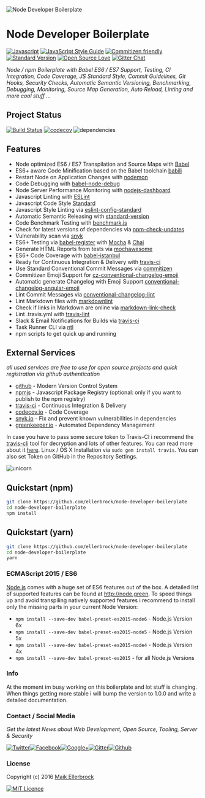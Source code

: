 ![Node Developer Boilerplate](https://github.frapsoft.com/top/babel-es7.jpg?v=101)

# Node Developer Boilerplate

[![Javascript](https://badges.frapsoft.com/javascript/code/javascript.svg?v=100)](https://github.com/ellerbrock/javascript-badges/) [![JavaScript Style Guide](https://img.shields.io/badge/code%20style-standard-brightgreen.svg)](https://github.com/ellerbrock/javascript-badges/) [![Commitizen friendly](https://img.shields.io/badge/commitizen-friendly-brightgreen.svg)](http://commitizen.github.io/cz-cli/) [![Standard Version](https://img.shields.io/badge/release-standard%20version-brightgreen.svg)](https://github.com/conventional-changelog/standard-version) [![Open Source Love](https://badges.frapsoft.com/os/v1/open-source.svg?v=102)](https://github.com/ellerbrock/open-source-badges/) [![Gitter Chat](https://badges.gitter.im/frapsoft/frapsoft.svg)](https://gitter.im/frapsoft/frapsoft/)

_Node / npm Boilerplate with Babel ES6 / ES7 Support, Testing, CI Integration, Code Coverage, JS Standard Style, Commit Guidelines, Git Hooks, Security Checks, Automatic Semantic Versioning, Benchmarking, Debugging, Monitoring, Source Map Generation, Auto Reload, Linting and more cool stuff ..._

## Project Status

[![Build Status](https://travis-ci.org/ellerbrock/node-developer-boilerplate.svg?branch=master)](https://travis-ci.org/ellerbrock/node-developer-boilerplate) [![codecov](https://codecov.io/gh/ellerbrock/node-developer-boilerplate/branch/master/graph/badge.svg)](https://codecov.io/gh/ellerbrock/node-developer-boilerplate) ![dependencies](https://david-dm.org/ellerbrock/node-developer-boilerplate.svg)

## Features

- Node optimized ES6 / ES7 Transpilation and Source Maps with [Babel](https://github.com/babel/babel)
- ES6+ aware Code Minification based on the Babel toolchain [babili](https://github.com/babel/babili)
- Restart Node on Application Changes with [nodemon](https://github.com/remy/nodemon)
- Code Debugging with [babel-node-debug](https://github.com/crabdude/babel-node-debug)
- Node Server Performance Monitoring with [nodejs-dashboard](https://github.com/FormidableLabs/nodejs-dashboard)
- Javascript Linting with [ESLint](https://github.com/eslint/eslint)
- Javascript Code Style [Standard](https://github.com/feross/standard)
- Javascript Style Linting via [eslint-config-standard](https://github.com/feross/eslint-config-standard)
- Automatic Semantic Releasing with [standard-version](https://github.com/conventional-changelog/standard-version)
- Code Benchmark Testing with [benchmark.js](https://github.com/bestiejs/benchmark.js)
- Check for latest versions of dependencies via [npm-check-updates](https://github.com/tjunnone/npm-check-updates)
- Vulnerability scan via [snyk](https://github.com/Snyk/snyk)
- ES6+ Testing via [babel-register](https://github.com/babel/babel/tree/master/packages/babel-register) with [Mocha](https://github.com/mochajs/mocha) & [Chai](https://github.com/chaijs/chai)
- Generate HTML Reports from tests via [mochawesome](https://github.com/adamgruber/mochawesome)
- ES6+ Code Coverage with [babel-istanbul](https://github.com/jmcriffey/babel-istanbul)
- Ready for Continuous Integration & Delivery with [travis-ci](https://travis-ci.org)
- Use Standard Conventional Commit Messages via [commitizen](https://github.com/commitizen/cz-cli)
- Commitizen Emoji Support for [cz-conventional-changelog-emoji](https://github.com/ellerbrock/cz-conventional-changelog-emoji)
- Automatic generate Changelog with Emoji Support [conventional-changelog-angular-emoji](https://github.com/ellerbrock/conventional-changelog-angular-emoji)
- Lint Commit Messages via [conventional-changelog-lint](https://github.com/marionebl/conventional-changelog-lint)
- Lint Markdown files with [markdownlint](https://github.com/DavidAnson/markdownlint)
- Check if links in Markdown are online via [markdown-link-check](https://github.com/tcort/markdown-link-check)
- Lint .travis.yml with [travis-lint](https://github.com/pwmckenna/node-travis-lint)
- Slack & Email Notifications for Builds via [travis-ci](https://docs.travis-ci.com/user/notifications)
- Task Runner CLI via [ntl](https://github.com/ruyadorno/ntl)
- npm scripts to get quick up and running

## External Services

*all used services are free to use for open source projects and quick registration via github authentication*

- [github](https://github.com/) - Modern Version Control System
- [npmjs](https://www.npmjs.com/) - Javascript Package Registry (optional: only if you want to publish to the npm registry)
- [travis-ci](https://travis-ci.org) - Continuous Integration & Delivery
- [codecov.io](https://codecov.io/) - Code Coverage
- [snyk.io](https://snyk.io) - Fix and prevent known vulnerabilities in dependencies
- [greenkeeper.io](https://greenkeeper.io) - Automated Dependency Management

In case you have to pass some secure token to Travis-CI i recommend the [travis-cli](https://github.com/travis-ci/travis.rb) tool for decryption and lots of other features. You can read more about it [here](https://docs.travis-ci.com/user/encryption-keys/). Linux / OS X Installation via `sudo gem install travis`. You can also set Token on GitHub in the Repository Settings.

![unicorn](http://i.giphy.com/3o85xBO5Rt4031bH44.gif)

## Quickstart (npm)

```bash
git clone https://github.com/ellerbrock/node-developer-boilerplate
cd node-developer-boilerplate
npm install
```

## Quickstart (yarn)

```bash
git clone https://github.com/ellerbrock/node-developer-boilerplate
cd node-developer-boilerplate
yarn
```

### ECMAScript 2015 / ES6

[Node.js](https://github.com/nodejs/node) comes with a huge set of ES6 features out of the box. A detailed list of supported features can be found at <http://node.green>. To speed things up and avoid transpiling natively supported features i recommend to install only the missing parts in your current Node Version:

- `npm install --save-dev babel-preset-es2015-node6` - Node.js Version 6x
- `npm install --save-dev babel-preset-es2015-node5` - Node.js Version 5x
- `npm install --save-dev babel-preset-es2015-node4` - Node.js Version 4x
- `npm install --save-dev babel-preset-es2015` - for all Node.js Versions

### Info

At the moment im busy working on this boilerplate and lot stuff is changing.  
When things getting more stable i will bump the version to 1.0.0 and write a detailed documentation.  

### Contact / Social Media

_Get the latest News about Web Development, Open Source, Tooling, Server & Security_

[![Twitter](https://github.frapsoft.com/social/twitter.png)](https://twitter.com/frapsoft/)[![Facebook](https://github.frapsoft.com/social/facebook.png)](https://www.facebook.com/frapsoft/)[![Google+](https://github.frapsoft.com/social/google-plus.png)](https://plus.google.com/116540931335841862774)[![Gitter](https://github.frapsoft.com/social/gitter.png)](https://gitter.im/frapsoft/frapsoft/)[![Github](https://github.frapsoft.com/social/github.png)](https://github.com/ellerbrock/)

### License

Copyright (c) 2016 [Maik Ellerbrock](https://github.com/ellerbrock/)

[![MIT Licence](https://badges.frapsoft.com/os/mit/mit-125x28.png?v=102)](https://opensource.org/licenses/mit-license.php)